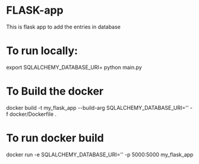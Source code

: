 # FLASK-app

This is flask app to add the entries in database

# To run locally:

export SQLALCHEMY_DATABASE_URI=<your SQLALCHEMY DATABASE URI >
python main.py

# To Build the docker 

docker build -t my_flask_app --build-arg SQLALCHEMY_DATABASE_URI='<your database uri>' -f docker/Dockerfile .

# To run docker build

docker run -e SQLALCHEMY_DATABASE_URI='<your database uri>' -p 5000:5000 my_flask_app